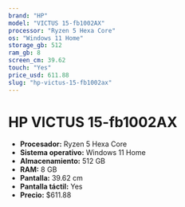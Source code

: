 ```yaml
---
brand: "HP"
model: "VICTUS 15-fb1002AX"
processor: "Ryzen 5 Hexa Core"
os: "Windows 11 Home"
storage_gb: 512
ram_gb: 8
screen_cm: 39.62
touch: "Yes"
price_usd: 611.88
slug: "hp-victus-15-fb1002ax"
---
```


# HP VICTUS 15-fb1002AX

- **Procesador:** Ryzen 5 Hexa Core
- **Sistema operativo:** Windows 11 Home
- **Almacenamiento:** 512 GB
- **RAM:** 8 GB
- **Pantalla:** 39.62 cm
- **Pantalla táctil:** Yes
- **Precio:** $611.88
